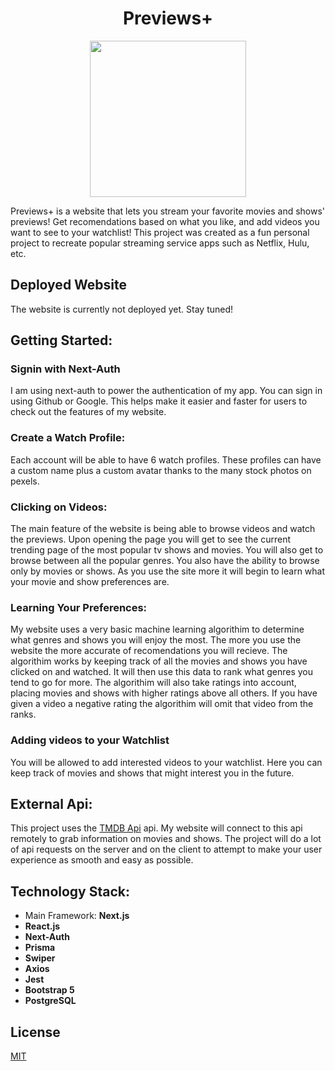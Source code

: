 <h1 align="center">Previews+</h1>
<div id="header" align="center">
  <img src="https://media.giphy.com/media/ii7tZBbxuUicGRE2NY/giphy.gif" width=250"/>                                                                              
</div>
                                                                                  
Previews+ is a website that lets you stream your favorite movies and shows' previews! Get recomendations based on what you like, and add videos you want to see to your watchlist! This project was created as a fun personal project to recreate popular streaming service apps such as Netflix, Hulu, etc. 

## Deployed Website

The website is currently not deployed yet. Stay tuned!

## Getting Started:
### Signin with Next-Auth
I am using next-auth to power the authentication of my app. You can sign in using Github or Google. This helps make it easier and faster for users to check out the features of my website.


### Create a Watch Profile:
Each account will be able to have 6 watch profiles. These profiles can have a custom name plus a custom avatar thanks to the many stock photos on pexels.

### Clicking on Videos:
The main feature of the website is being able to browse videos and watch the previews. Upon opening the page you will get to see the current trending page of the most popular tv shows and movies. You will also get to browse between all the popular genres. You also have the ability to browse only by movies or shows. As you use the site more it will begin to learn what your movie and show preferences are.

### Learning Your Preferences:
My website uses a very basic machine learning algorithim to determine what genres and shows you will enjoy the most. The more you use the website the more accurate of recomendations you will recieve. The algorithim works by keeping track of all the movies and shows you have clicked on and watched. It will then use this data to rank what genres you tend to go for more. The algorithim will also take ratings into account, placing movies and shows with higher ratings above all others. If you have given a video a negative rating the algorithim will omit that video from the ranks. 

### Adding videos to your Watchlist
You will be allowed to add interested videos to your watchlist. Here you can keep track of movies and shows that might interest you in the future.

## External Api:
This project uses the [TMDB Api](https://www.themoviedb.org) api. My website will connect to this api remotely to grab information on movies and shows. The project will do a lot of api requests on the server and on the client to attempt to make your user experience as smooth and easy as possible.

## Technology Stack:
- Main Framework: **Next.js**
- **React.js**
- **Next-Auth**
- **Prisma**
- **Swiper**
- **Axios**
- **Jest**
- **Bootstrap 5**
- **PostgreSQL**

## License
[MIT](https://choosealicense.com/licenses/mit/)
